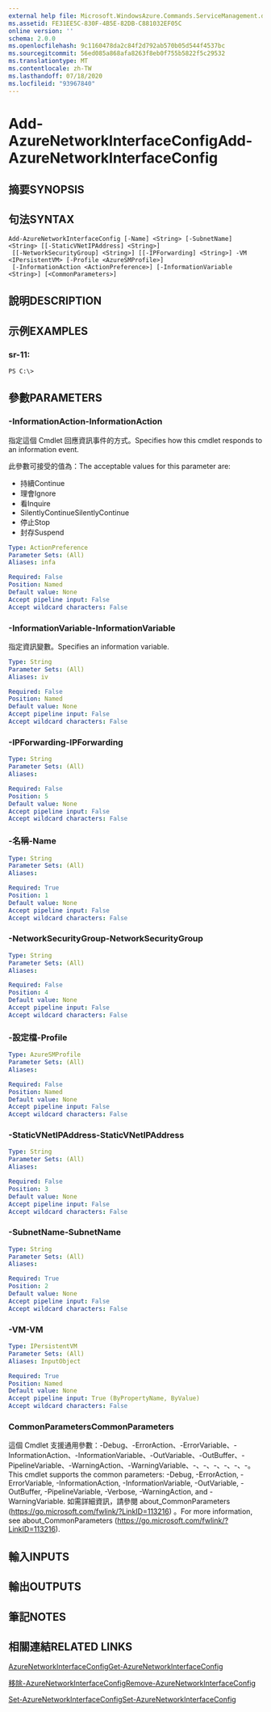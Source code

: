 ```yaml
---
external help file: Microsoft.WindowsAzure.Commands.ServiceManagement.dll-Help.xml
ms.assetid: FE31EE5C-830F-4B5E-82DB-C881032EF05C
online version: ''
schema: 2.0.0
ms.openlocfilehash: 9c1160478da2c84f2d792ab570b05d544f4537bc
ms.sourcegitcommit: 56ed085a868afa8263f8eb0f755b5822f5c29532
ms.translationtype: MT
ms.contentlocale: zh-TW
ms.lasthandoff: 07/18/2020
ms.locfileid: "93967840"
---
```

# <span data-ttu-id="950dc-101">Add-AzureNetworkInterfaceConfig</span><span class="sxs-lookup"><span data-stu-id="950dc-101">Add-AzureNetworkInterfaceConfig</span></span>

## <span data-ttu-id="950dc-102">摘要</span><span class="sxs-lookup"><span data-stu-id="950dc-102">SYNOPSIS</span></span>

## <span data-ttu-id="950dc-103">句法</span><span class="sxs-lookup"><span data-stu-id="950dc-103">SYNTAX</span></span>

```
Add-AzureNetworkInterfaceConfig [-Name] <String> [-SubnetName] <String> [[-StaticVNetIPAddress] <String>]
 [[-NetworkSecurityGroup] <String>] [[-IPForwarding] <String>] -VM <IPersistentVM> [-Profile <AzureSMProfile>]
 [-InformationAction <ActionPreference>] [-InformationVariable <String>] [<CommonParameters>]
```

## <span data-ttu-id="950dc-104">說明</span><span class="sxs-lookup"><span data-stu-id="950dc-104">DESCRIPTION</span></span>

## <span data-ttu-id="950dc-105">示例</span><span class="sxs-lookup"><span data-stu-id="950dc-105">EXAMPLES</span></span>

### <span data-ttu-id="950dc-106">sr-1</span><span class="sxs-lookup"><span data-stu-id="950dc-106">1:</span></span>
```
PS C:\>
```

## <span data-ttu-id="950dc-107">參數</span><span class="sxs-lookup"><span data-stu-id="950dc-107">PARAMETERS</span></span>

### <span data-ttu-id="950dc-108">-InformationAction</span><span class="sxs-lookup"><span data-stu-id="950dc-108">-InformationAction</span></span>
<span data-ttu-id="950dc-109">指定這個 Cmdlet 回應資訊事件的方式。</span><span class="sxs-lookup"><span data-stu-id="950dc-109">Specifies how this cmdlet responds to an information event.</span></span>

<span data-ttu-id="950dc-110">此參數可接受的值為：</span><span class="sxs-lookup"><span data-stu-id="950dc-110">The acceptable values for this parameter are:</span></span>

- <span data-ttu-id="950dc-111">持續</span><span class="sxs-lookup"><span data-stu-id="950dc-111">Continue</span></span>
- <span data-ttu-id="950dc-112">理會</span><span class="sxs-lookup"><span data-stu-id="950dc-112">Ignore</span></span>
- <span data-ttu-id="950dc-113">看</span><span class="sxs-lookup"><span data-stu-id="950dc-113">Inquire</span></span>
- <span data-ttu-id="950dc-114">SilentlyContinue</span><span class="sxs-lookup"><span data-stu-id="950dc-114">SilentlyContinue</span></span>
- <span data-ttu-id="950dc-115">停止</span><span class="sxs-lookup"><span data-stu-id="950dc-115">Stop</span></span>
- <span data-ttu-id="950dc-116">封存</span><span class="sxs-lookup"><span data-stu-id="950dc-116">Suspend</span></span>

```yaml
Type: ActionPreference
Parameter Sets: (All)
Aliases: infa

Required: False
Position: Named
Default value: None
Accept pipeline input: False
Accept wildcard characters: False
```

### <span data-ttu-id="950dc-117">-InformationVariable</span><span class="sxs-lookup"><span data-stu-id="950dc-117">-InformationVariable</span></span>
<span data-ttu-id="950dc-118">指定資訊變數。</span><span class="sxs-lookup"><span data-stu-id="950dc-118">Specifies an information variable.</span></span>

```yaml
Type: String
Parameter Sets: (All)
Aliases: iv

Required: False
Position: Named
Default value: None
Accept pipeline input: False
Accept wildcard characters: False
```

### <span data-ttu-id="950dc-119">-IPForwarding</span><span class="sxs-lookup"><span data-stu-id="950dc-119">-IPForwarding</span></span>
```yaml
Type: String
Parameter Sets: (All)
Aliases: 

Required: False
Position: 5
Default value: None
Accept pipeline input: False
Accept wildcard characters: False
```

### <span data-ttu-id="950dc-120">-名稱</span><span class="sxs-lookup"><span data-stu-id="950dc-120">-Name</span></span>
```yaml
Type: String
Parameter Sets: (All)
Aliases: 

Required: True
Position: 1
Default value: None
Accept pipeline input: False
Accept wildcard characters: False
```

### <span data-ttu-id="950dc-121">-NetworkSecurityGroup</span><span class="sxs-lookup"><span data-stu-id="950dc-121">-NetworkSecurityGroup</span></span>
```yaml
Type: String
Parameter Sets: (All)
Aliases: 

Required: False
Position: 4
Default value: None
Accept pipeline input: False
Accept wildcard characters: False
```

### <span data-ttu-id="950dc-122">-設定檔</span><span class="sxs-lookup"><span data-stu-id="950dc-122">-Profile</span></span>
```yaml
Type: AzureSMProfile
Parameter Sets: (All)
Aliases: 

Required: False
Position: Named
Default value: None
Accept pipeline input: False
Accept wildcard characters: False
```

### <span data-ttu-id="950dc-123">-StaticVNetIPAddress</span><span class="sxs-lookup"><span data-stu-id="950dc-123">-StaticVNetIPAddress</span></span>
```yaml
Type: String
Parameter Sets: (All)
Aliases: 

Required: False
Position: 3
Default value: None
Accept pipeline input: False
Accept wildcard characters: False
```

### <span data-ttu-id="950dc-124">-SubnetName</span><span class="sxs-lookup"><span data-stu-id="950dc-124">-SubnetName</span></span>
```yaml
Type: String
Parameter Sets: (All)
Aliases: 

Required: True
Position: 2
Default value: None
Accept pipeline input: False
Accept wildcard characters: False
```

### <span data-ttu-id="950dc-125">-VM</span><span class="sxs-lookup"><span data-stu-id="950dc-125">-VM</span></span>
```yaml
Type: IPersistentVM
Parameter Sets: (All)
Aliases: InputObject

Required: True
Position: Named
Default value: None
Accept pipeline input: True (ByPropertyName, ByValue)
Accept wildcard characters: False
```

### <span data-ttu-id="950dc-126">CommonParameters</span><span class="sxs-lookup"><span data-stu-id="950dc-126">CommonParameters</span></span>
<span data-ttu-id="950dc-127">這個 Cmdlet 支援通用參數：-Debug、-ErrorAction、-ErrorVariable、-InformationAction、-InformationVariable、-OutVariable、-OutBuffer、-PipelineVariable、-WarningAction、-WarningVariable、-、-、-、-、-、-。</span><span class="sxs-lookup"><span data-stu-id="950dc-127">This cmdlet supports the common parameters: -Debug, -ErrorAction, -ErrorVariable, -InformationAction, -InformationVariable, -OutVariable, -OutBuffer, -PipelineVariable, -Verbose, -WarningAction, and -WarningVariable.</span></span> <span data-ttu-id="950dc-128">如需詳細資訊，請參閱 about_CommonParameters (https://go.microsoft.com/fwlink/?LinkID=113216) 。</span><span class="sxs-lookup"><span data-stu-id="950dc-128">For more information, see about_CommonParameters (https://go.microsoft.com/fwlink/?LinkID=113216).</span></span>

## <span data-ttu-id="950dc-129">輸入</span><span class="sxs-lookup"><span data-stu-id="950dc-129">INPUTS</span></span>

## <span data-ttu-id="950dc-130">輸出</span><span class="sxs-lookup"><span data-stu-id="950dc-130">OUTPUTS</span></span>

## <span data-ttu-id="950dc-131">筆記</span><span class="sxs-lookup"><span data-stu-id="950dc-131">NOTES</span></span>

## <span data-ttu-id="950dc-132">相關連結</span><span class="sxs-lookup"><span data-stu-id="950dc-132">RELATED LINKS</span></span>

[<span data-ttu-id="950dc-133">AzureNetworkInterfaceConfig</span><span class="sxs-lookup"><span data-stu-id="950dc-133">Get-AzureNetworkInterfaceConfig</span></span>](./Get-AzureNetworkInterfaceConfig.md)

[<span data-ttu-id="950dc-134">移除-AzureNetworkInterfaceConfig</span><span class="sxs-lookup"><span data-stu-id="950dc-134">Remove-AzureNetworkInterfaceConfig</span></span>](./Remove-AzureNetworkInterfaceConfig.md)

[<span data-ttu-id="950dc-135">Set-AzureNetworkInterfaceConfig</span><span class="sxs-lookup"><span data-stu-id="950dc-135">Set-AzureNetworkInterfaceConfig</span></span>](./Set-AzureNetworkInterfaceConfig.md)


